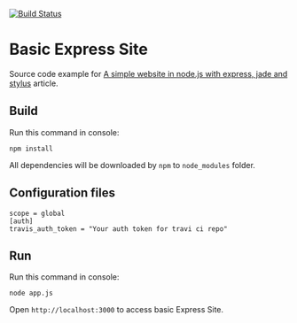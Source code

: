 [![Build Status](https://travis-ci.org/nirmeshk/BasicExpressSite.svg?branch=master)](https://travis-ci.org/nirmeshk/BasicExpressSite)

Basic Express Site
==================

Source code example for [A simple website in node.js with express, jade and stylus](http://www.clock.co.uk/blog/a-simple-website-in-nodejs-with-express-jade-and-stylus) article.

Build
-----

Run this command in console:

```
npm install
```

All dependencies will be downloaded by `npm` to `node_modules` folder.

Configuration files
---------------------

```
scope = global
[auth]
travis_auth_token = "Your auth token for travi ci repo"
```



Run
---

Run this command in console:

```
node app.js
```

Open `http://localhost:3000` to access basic Express Site.
